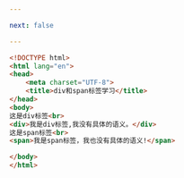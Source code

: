 ```yaml
---

next: false

---
```




<BlogInfo id="163"/>

```html
<!DOCTYPE html>
<html lang="en">
<head>
    <meta charset="UTF-8">
    <title>div和span标签学习</title>
</head>
<body>
这是div标签<br>
<div>我是div标签,我没有具体的语义。</div>
这是span标签<br>
<span>我是span标签，我也没有具体的语义!</span>

</body>
</html>
```



<ActionBox />
